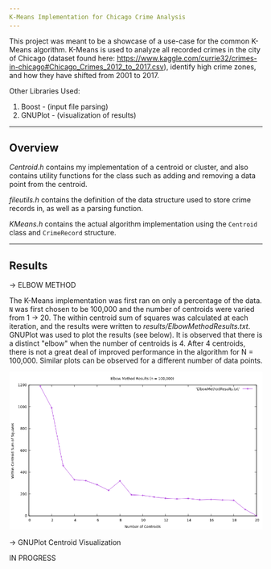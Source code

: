 ```yaml
---
K-Means Implementation for Chicago Crime Analysis
---
```

This project was meant to be a showcase of a use-case for the common K-Means algorithm. K-Means is used to analyze all recorded crimes in the city of Chicago (dataset found here: https://www.kaggle.com/currie32/crimes-in-chicago#Chicago_Crimes_2012_to_2017.csv), identify high crime zones, and how they have shifted from 2001 to 2017.

Other Libraries Used:
  1. Boost - (input file parsing)
  2. GNUPlot - (visualization of results)

---
Overview
---
*Centroid.h* contains my implementation of a centroid or cluster, and also contains utility functions for the class such as adding and removing a data point from the centroid.

*fileutils.h* contains the definition of the data structure used to store crime records in, as well as a parsing function.

*KMeans.h* contains the actual algorithm implementation using the `Centroid` class and `CrimeRecord` structure.

---
Results
---

-> ELBOW METHOD

The K-Means implementation was first ran on only a percentage of the data. `N` was first chosen to be 100,000 and the number of centroids were varied from 1 -> 20. The within centroid sum of squares was calculated at each iteration, and the results were written to *results/ElbowMethodResults.txt*. GNUPlot was used to plot the results (see below). It is observed that there is a distinct "elbow" when the number of centroids is 4. After 4 centroids, there is not a great deal of improved performance in the algorithm for N = 100,000. Similar plots can be observed for a different number of data points.

![](results/ElbowMethodResults.png)


-> GNUPlot Centroid Visualization

IN PROGRESS
